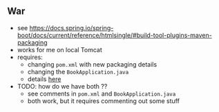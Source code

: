 
## War

* see https://docs.spring.io/spring-boot/docs/current/reference/htmlsingle/#build-tool-plugins-maven-packaging
* works for me on local Tomcat
* requires:
    * changing `pom.xml` with new packaging details
    * changing the `BookApplication.java`
    * details [here](https://docs.spring.io/spring-boot/docs/current/reference/htmlsingle/#howto-create-a-deployable-war-file)
* TODO: how do we have both ??
    * see comments in `pom.xml` and `BookApplication.java`
    * both work, but it requires commenting out some stuff

